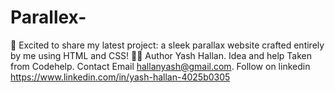 # Parallex-
🚀 Excited to share my latest project: a sleek parallax website crafted entirely by me using HTML and CSS! 🎨✨
Author Yash Hallan. 
Idea and help Taken from Codehelp.
Contact Email hallanyash@gmail.com.
Follow on linkedin https://www.linkedin.com/in/yash-hallan-4025b0305
